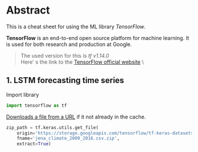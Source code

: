 # Abstract 
This is a cheat sheet for using the ML library *TensorFlow*. 

**TensorFlow** is an end-to-end open source platform for machine learning. 
It is used for both research and production at Google. 
  
  
  > The used version for this is *tf v1.14.0* \
  > Here' s the link to the [TensorFlow official website](https://www.tensorflow.org/tutorials/structured_data/time_series) \
  
  ## 1. LSTM forecasting time series 
  Import library 
  ```python
  import tensorflow as tf
  ``` 
  
  [Downloads a file from a URL](https://www.tensorflow.org/api_docs/python/tf/keras/utils/get_file) if it not already in the cache. 
  ```python
  zip_path = tf.keras.utils.get_file(
      origin='https://storage.googleapis.com/tensorflow/tf-keras-datasets/jena_climate_2009_2016.csv.zip',
      fname='jena_climate_2009_2016.csv.zip',
      extract=True)  
  ``` 
